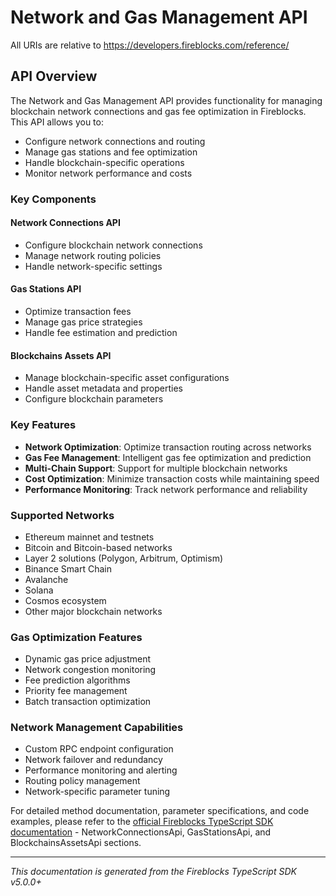 # Network and Gas Management API

All URIs are relative to https://developers.fireblocks.com/reference/

## API Overview

The Network and Gas Management API provides functionality for managing blockchain network connections and gas fee optimization in Fireblocks. This API allows you to:

- Configure network connections and routing
- Manage gas stations and fee optimization
- Handle blockchain-specific operations
- Monitor network performance and costs

### Key Components

#### Network Connections API
- Configure blockchain network connections
- Manage network routing policies
- Handle network-specific settings

#### Gas Stations API
- Optimize transaction fees
- Manage gas price strategies
- Handle fee estimation and prediction

#### Blockchains Assets API
- Manage blockchain-specific asset configurations
- Handle asset metadata and properties
- Configure blockchain parameters

### Key Features

- **Network Optimization**: Optimize transaction routing across networks
- **Gas Fee Management**: Intelligent gas fee optimization and prediction
- **Multi-Chain Support**: Support for multiple blockchain networks
- **Cost Optimization**: Minimize transaction costs while maintaining speed
- **Performance Monitoring**: Track network performance and reliability

### Supported Networks

- Ethereum mainnet and testnets
- Bitcoin and Bitcoin-based networks
- Layer 2 solutions (Polygon, Arbitrum, Optimism)
- Binance Smart Chain
- Avalanche
- Solana
- Cosmos ecosystem
- Other major blockchain networks

### Gas Optimization Features

- Dynamic gas price adjustment
- Network congestion monitoring
- Fee prediction algorithms
- Priority fee management
- Batch transaction optimization

### Network Management Capabilities

- Custom RPC endpoint configuration
- Network failover and redundancy
- Performance monitoring and alerting
- Routing policy management
- Network-specific parameter tuning

For detailed method documentation, parameter specifications, and code examples, please refer to the [official Fireblocks TypeScript SDK documentation](https://github.com/fireblocks/ts-sdk) - NetworkConnectionsApi, GasStationsApi, and BlockchainsAssetsApi sections.

---

*This documentation is generated from the Fireblocks TypeScript SDK v5.0.0+*